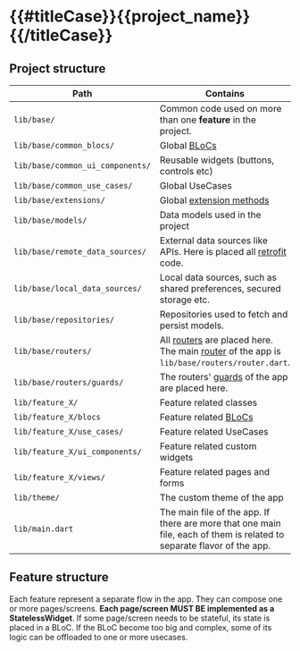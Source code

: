 # {{#titleCase}}{{project_name}}{{/titleCase}}

## Project structure

| Path | Contains |
| ------------ | ------------ |
| `lib/base/` | Common code used on more than one **feature** in the project. |
| `lib/base/common_blocs/` | Global [BLoCs](https://pub.dev/packages/rx_bloc#what-is-rx_bloc-) |
| `lib/base/common_ui_components/` | Reusable widgets (buttons, controls etc) |
| `lib/base/common_use_cases/` | Global UseCases |
| `lib/base/extensions/` | Global [extension methods](https://dart.dev/guides/language/extension-methods) |
| `lib/base/models/` | Data models used in the project |
| `lib/base/remote_data_sources/` | External data sources like APIs. Here is placed all [retrofit](https://pub.dev/packages/retrofit) code. |
| `lib/base/local_data_sources/` | Local data sources, such as shared preferences, secured storage etc. |
| `lib/base/repositories/` | Repositories used to fetch and persist models.
| `lib/base/routers/` | All [routers](https://pub.dev/packages/auto_route#setup-and-usage) are placed here. The main [router](https://pub.dev/packages/auto_route#setup-and-usage) of the app is `lib/base/routers/router.dart`. |
| `lib/base/routers/guards/` | The routers' [guards](https://pub.dev/packages/auto_route#setup-and-usage) of the app are placed here. |
| `lib/feature_X/` | Feature related classes |
| `lib/feature_X/blocs` | Feature related [BLoCs](https://pub.dev/packages/rx_bloc#what-is-rx_bloc-) |
| `lib/feature_X/use_cases/` | Feature related UseCases |
| `lib/feature_X/ui_components/` | Feature related custom widgets |
| `lib/feature_X/views/` | Feature related pages and forms |
| `lib/theme/` | The custom theme of the app |
| `lib/main.dart` | The main file of the app. If there are more that one main file, each of them is related to separate flavor of the app. |

## Feature structure

Each feature represent a separate flow in the app. They can compose one or more pages/screens. **Each page/screen MUST BE implemented as a StatelessWidget**. If some page/screen needs to be stateful, its state is placed in a BLoC. If the BLoC become too big and complex, some of its logic can be offloaded to one or more usecases.
